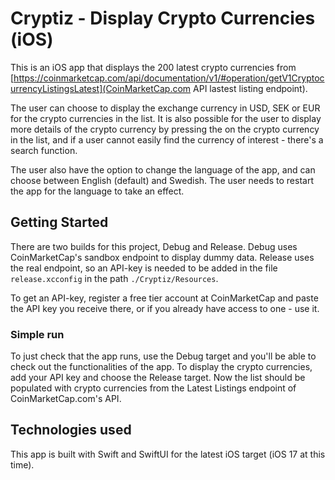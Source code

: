 # Cryptiz - Display Crypto Currencies (iOS)

This is an iOS app that displays the 200 latest crypto currencies from [https://coinmarketcap.com/api/documentation/v1/#operation/getV1CryptocurrencyListingsLatest](CoinMarketCap.com API lastest listing endpoint). 

The user can choose to display the exchange currency in USD, SEK or EUR for the crypto currencies in the list. It is also possible for the user to display more details of the crypto currency by pressing the on the crypto currency in the list, and if a user cannot easily find the currency of interest - there's a search function.

The user also have the option to change the language of the app, and can choose between English (default) and Swedish. The user needs to restart the app for the language to take an effect.

## Getting Started
There are two builds for this project, Debug and Release. Debug uses CoinMarketCap's sandbox endpoint to display dummy data. Release uses the real endpoint, so an API-key is needed to be added in the file `release.xcconfig` in the path `./Cryptiz/Resources`.

To get an API-key, register a free tier account at CoinMarketCap and paste the API key you receive there, or if you already have access to one - use it. 

### Simple run
To just check that the app runs, use the Debug target and you'll be able to check out the functionalities of the app.
To display the crypto currencies, add your API key and choose the Release target. Now the list should be populated with crypto currencies from the Latest Listings endpoint of CoinMarketCap.com's API.

## Technologies used
This app is built with Swift and SwiftUI for the latest iOS target (iOS 17 at this time). 
